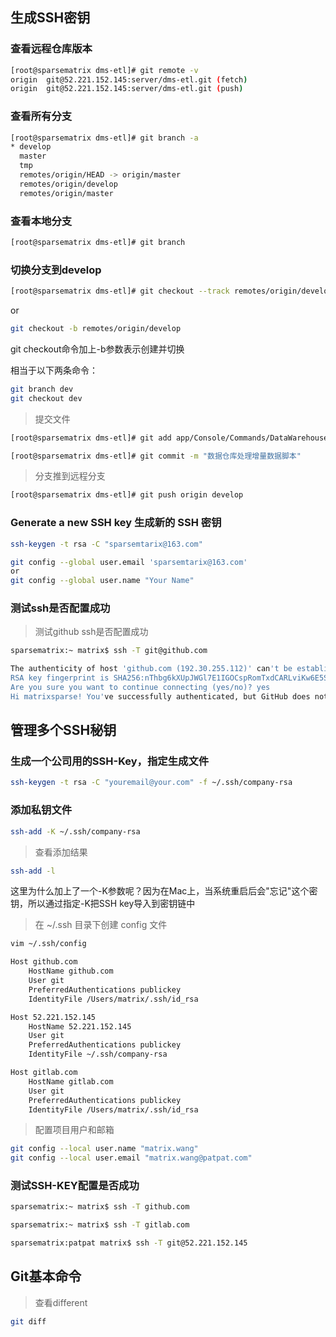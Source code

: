 ## 生成SSH密钥

### 查看远程仓库版本

```bash
[root@sparsematrix dms-etl]# git remote -v
origin	git@52.221.152.145:server/dms-etl.git (fetch)
origin	git@52.221.152.145:server/dms-etl.git (push)
```

### 查看所有分支

```bash
[root@sparsematrix dms-etl]# git branch -a
* develop
  master
  tmp
  remotes/origin/HEAD -> origin/master
  remotes/origin/develop
  remotes/origin/master
```

### 查看本地分支

```bash
[root@sparsematrix dms-etl]# git branch
```

### 切换分支到develop

```bash
[root@sparsematrix dms-etl]# git checkout --track remotes/origin/develop
```
or

```bash
git checkout -b remotes/origin/develop
```

git checkout命令加上-b参数表示创建并切换

相当于以下两条命令：

```bash
git branch dev
git checkout dev
```

>提交文件

```bash
[root@sparsematrix dms-etl]# git add app/Console/Commands/DataWarehouse.php
```

```bash
[root@sparsematrix dms-etl]# git commit -m "数据仓库处理增量数据脚本"
```

>分支推到远程分支

```bash
[root@sparsematrix dms-etl]# git push origin develop
```

### Generate a new SSH key 生成新的 SSH 密钥

```bash
ssh-keygen -t rsa -C "sparsemtarix@163.com"
```

```bash
git config --global user.email 'sparsemtarix@163.com'
or
git config --global user.name "Your Name"
```

### 测试ssh是否配置成功

>测试github ssh是否配置成功

```bash
sparsematrix:~ matrix$ ssh -T git@github.com
```

```bash
The authenticity of host 'github.com (192.30.255.112)' can't be established.
RSA key fingerprint is SHA256:nThbg6kXUpJWGl7E1IGOCspRomTxdCARLviKw6E5SY8.
Are you sure you want to continue connecting (yes/no)? yes
Hi matrixsparse! You've successfully authenticated, but GitHub does not provide shell access.
```

## 管理多个SSH秘钥

### 生成一个公司用的SSH-Key，指定生成文件

```bash
ssh-keygen -t rsa -C "youremail@your.com" -f ~/.ssh/company-rsa
```

### 添加私钥文件

```bash
ssh-add -K ~/.ssh/company-rsa
```

>查看添加结果

```bash
ssh-add -l
```

这里为什么加上了一个-K参数呢？因为在Mac上，当系统重启后会"忘记"这个密钥，所以通过指定-K把SSH key导入到密钥链中

>在 ~/.ssh 目录下创建 config 文件

```bash
vim ~/.ssh/config
```

```bash
Host github.com
    HostName github.com
    User git
    PreferredAuthentications publickey
    IdentityFile /Users/matrix/.ssh/id_rsa

Host 52.221.152.145
    HostName 52.221.152.145
    User git
    PreferredAuthentications publickey
    IdentityFile ~/.ssh/company-rsa

Host gitlab.com
    HostName gitlab.com
    User git
    PreferredAuthentications publickey
    IdentityFile /Users/matrix/.ssh/id_rsa
```

>配置项目用户和邮箱

```bash
git config --local user.name "matrix.wang"
git config --local user.email "matrix.wang@patpat.com"
```

### 测试SSH-KEY配置是否成功

```bash
sparsematrix:~ matrix$ ssh -T github.com
```

```bash
sparsematrix:~ matrix$ ssh -T gitlab.com
```

```bash
sparsematrix:patpat matrix$ ssh -T git@52.221.152.145
```

## Git基本命令

>查看different

```bash
git diff
```
